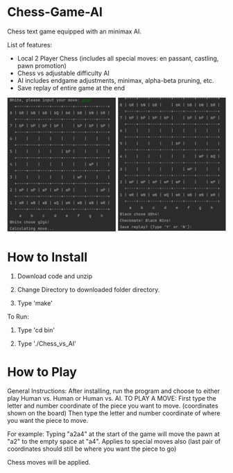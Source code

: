# Chess-Game-AI

Chess text game equipped with an minimax AI.

List of features:
- Local 2 Player Chess (includes all special moves: en passant, castling, pawn promotion)
- Chess vs adjustable difficulty AI
- AI includes endgame adjustments, minimax, alpha-beta pruning, etc.
- Save replay of entire game at the end

<img src="images/fastestcheckmate.png" width="550">

# How to Install

1. Download code and unzip

2. Change Directory to downloaded folder directory.

3. Type 'make'

To Run:

1. Type 'cd bin'

2. Type './Chess_vs_AI'

# How to Play

General Instructions:
After installing, run the program and choose to either play Human vs. Human or Human vs. AI.
TO PLAY A MOVE:
First type the letter and number coordinate of the piece you want to move. (coordinates shown on the board)
Then type the letter and number coordinate of where you want the piece to move.

For example:
Typing "a2a4" at the start of the game will move the pawn at "a2" to the empty space at "a4".
Applies to special moves also (last pair of coordinates should still be where you want the piece to go)

Chess moves will be applied.

